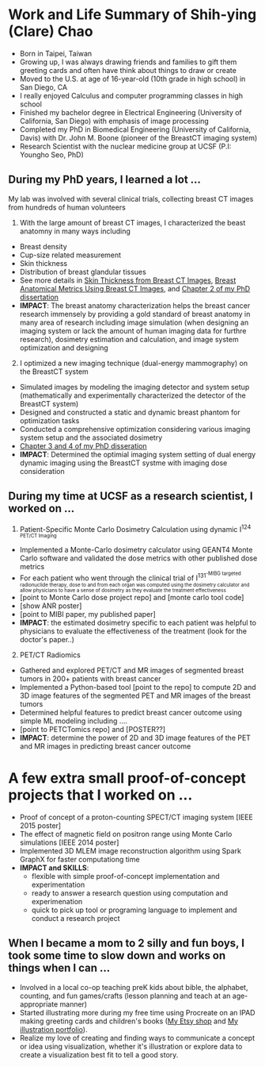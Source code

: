 [](linked_files/What_I_think_about.jpg)

# Work and Life Summary of Shih-ying (Clare) Chao
- Born in Taipei, Taiwan
- Growing up, I was always drawing friends and families to gift them greeting cards and often have think about things to draw or create
- Moved to the U.S. at age of 16-year-old (10th grade in high school) in San Diego, CA
- I really enjoyed Calculus and computer programming classes in high school
- Finished my bachelor degree in Electrical Engineering (University of California, San Diego) with emphasis of image processing
- Completed my PhD in Biomedical Engineering (University of California, Davis) with Dr. John M. Boone (pioneer of the BreastCT imaging system)
- Research Scientist with the nuclear medicine group at UCSF (P.I: Youngho Seo, PhD)

## During my PhD years, I learned a lot ...
My lab was involved with several clinical trials, collecting breast CT images from hundreds of human volunteers
1. With the large amount of breast CT images, I characterized the beast anatomny in many ways including
  - Breast density
  - Cup-size related measurement
  - Skin thickness
  - Distribution of breast glandular tissues
  - See more details in [Skin Thickness from Breast CT Images](linked_files/Publications/SkinTMammoDose_2008_Huang.pdf), [Breast Anatomical Metrics Using Breast CT Images](linked_files/Publications//BreastMetrics_2011_Huang.pdf), and [Chapter 2 of my PhD dissertation](linked_files/Disseration_UCstyleClass_SHuang.pdf)
  - **IMPACT**: The breast anatomy characterization helps the breast cancer research immensely by providing a gold standard of breast anatomy in many area of research including image simulation (when designing an imaging system or lack the amount of human imaging data for furthre research), dosimetry estimation and calculation, and image system optimization and designing
2. I optimized a new imaging technique (dual-energy mammography) on the BreastCT system
  - Simulated images by modeling the imaging detector and system setup (mathematically and experimentally characterized the detector of the BreastCT system)
  - Designed and constructed a static and dynamic breast phantom for optimization tasks
  - Conducted a comprehensive optimization considering various imaging system setup and the associated dosimetry
  - [Chapter 3 and 4 of my PhD disseration](linked_files/Disseration_UCstyleClass_SHuang.pdf)
  - **IMPACT**: Determined the optimial imaging system setting of dual energy dynamic imaging using the BreastCT systme with imaging dose consideration

## During my time at UCSF as a research scientist, I worked on ...
1. Patient-Specific Monte Carlo Dosimetry Calculation using dynamic I<sup>124<sup> PET/CT Imaging
- Implemented a Monte-Carlo dosimetry calculator using GEANT4 Monte Carlo software and validated the dose metrics with other published dose metrics
- For each patient who went through the clinical trial of I<sup>131<sup>-MIBG targeted radionuclide therapy, dose to and from each organ was computed using the dosimetry calculator and allow physicians to have a sense of dosimetry as they evaluate the treatment effectiveness
- [point to Monte Carlo dose project repo] and [monte carlo tool code]
- [show ANR poster]
- [point to MIBI paper, my published paper]
- **IMPACT**: the estimated dosimetry specific to each patient was helpful to physicians to evaluate the effectiveness of the treatment (look for the doctor's paper..)
2. PET/CT Radiomics
- Gathered and explored PET/CT and MR images of segmented breast tumors in 200+ patients with breast cancer
- Implemented a Python-based tool [point to the repo] to compute 2D and 3D image features of the segmented PET and MR images of the breast tumors
- Determined helpful features to predict breast cancer outcome using simple ML modeling including ....
- [point to PETCTomics repo] and [POSTER??]
- **IMPACT**: determine the power of 2D and 3D image features of the PET and MR images in predicting breast cancer outcome

# A few extra small proof-of-concept projects that I worked on ...
- Proof of concept of a proton-counting SPECT/CT imaging system [IEEE 2015 poster]
- The effect of magnetic field on positron range using Monte Carlo simulations [IEEE 2014 poster]
- Implemented 3D MLEM image reconstruction algorithm using Spark GraphX for faster computationg time
- **IMPACT and SKILLS**:
	- flexible with simple proof-of-concept implementation and experimentation
	- ready to answer a research question using computation and experimenation
	- quick to pick up tool or programing language to implement and conduct a research project

## When I became a mom to 2 silly and fun boys, I took some time to slow down and works on things when I can ...
- Involved in a local co-op teaching preK kids about bible, the alphabet, counting, and fun games/crafts (lesson planning and teach at an age-appropriate manner)
- Started illustrating more during my free time using Procreate on an IPAD making greeting cards and children's books ([My Etsy shop](https://thecraftyslug.etsy.com) and [My illustration portfolio](https://www.behance.net/shihyingclarechao)).
- Realize my love of creating and finding ways to communicate a concept or idea using visualization, whether it's illustration or explore data to create a visualization best fit to tell a good story.
